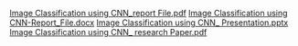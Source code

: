 [Image Classification using CNN_report File.pdf](https://github.com/shamstajbir/Image-Classification-using-CNN/files/15160641/Image.Classification.using.CNN_report.File.pdf)
[Image Classification using CNN-Report_File.docx](https://github.com/shamstajbir/Image-Classification-using-CNN/files/15160640/Image.Classification.using.CNN-Report_File.docx)
[Image Classification using CNN_ Presentation.pptx](https://github.com/shamstajbir/Image-Classification-using-CNN/files/15160638/Image.Classification.using.CNN_.Presentation.pptx)
[Image Classification using CNN_ research Paper.pdf](https://github.com/shamstajbir/Image-Classification-using-CNN/files/15160635/Image.Classification.using.CNN_.research.Paper.pdf)
